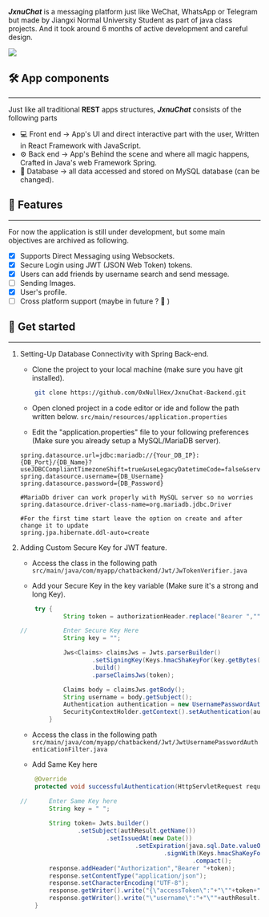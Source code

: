 
***JxnuChat*** is a messaging platform just like WeChat, WhatsApp or Telegram but made by Jiangxi Normal University Student as part of java class projects. And it took around 6 months of active development and careful design.

![](https://atomrace.com/blog/wp-content/uploads/2018/05/spring-boot-logo.png)

## 🛠️ App components 
---
Just like all traditional **REST** apps structures, ***JxnuChat*** consists of the following parts
- 💻 Front end → App's UI and direct interactive part with the user, Written in React Framework with JavaScript.
- ⚙️ Back end → App's Behind the scene and where all magic happens, Crafted in Java's web Framework Spring.
- 💾 Database → all data accessed and stored on MySQL database (can be changed).


## 🎯 Features
---
For now the application is still under development, but some main objectives are archived as following.
- [x] Supports Direct Messaging using Websockets.
- [x] Secure Login using JWT (JSON Web Token) tokens.
- [x] Users can add friends by username search and send message.
- [ ] Sending Images.
- [x] User's profile.
- [ ] Cross platform support (maybe in future ? 🤫 ) 

## 📝 Get started
---
1. Setting-Up Database Connectivity with Spring Back-end.
    * Clone the project to your local machine (make sure you have git installed).
    ```sh
        git clone https://github.com/0xNullHex/JxnuChat-Backend.git    
    ```
    
    * Open cloned project in a code editor or ide and follow the path written below.
    ```src/main/resources/application.properties```
    
    * Edit the "application.properties" file to your following preferences (Make sure you already setup a MySQL/MariaDB server).
    ```
    spring.datasource.url=jdbc:mariadb://{Your_DB_IP}:{DB_Port}/{DB_Name}?useJDBCCompliantTimezoneShift=true&useLegacyDatetimeCode=false&serverTimezone=UTC 
    spring.datasource.username={DB_Username}
    spring.datasource.password={DB_Password}
    
    #MariaDb driver can work properly with MySQL server so no worries
    spring.datasource.driver-class-name=org.mariadb.jdbc.Driver
    
    #For the first time start leave the option on create and after change it to update
    spring.jpa.hibernate.ddl-auto=create
    ```
    
2. Adding Custom Secure Key for JWT feature.

    * Access the class in the following path
    ``` src/main/java/com/myapp/chatbackend/Jwt/JwTokenVerifier.java ```
    
    * Add your Secure Key in the key variable (Make sure it's a strong and long Key).
    ```Java
        try {
                String token = authorizationHeader.replace("Bearer ","");
    
    //          Enter Secure Key Here
                String key = "";

                Jws<Claims> claimsJws = Jwts.parserBuilder()
                        .setSigningKey(Keys.hmacShaKeyFor(key.getBytes()))
                        .build()
                        .parseClaimsJws(token);
    
                Claims body = claimsJws.getBody();
                String username = body.getSubject();
                Authentication authentication = new UsernamePasswordAuthenticationToken(username,null,null);
                SecurityContextHolder.getContext().setAuthentication(authentication);
            }
    ```
    
    * Access the class in the following path
    ``` src/main/java/com/myapp/chatbackend/Jwt/JwtUsernamePasswordAuthenticationFilter.java```
    
    * Add Same Key here
    ```Java
        @Override
        protected void successfulAuthentication(HttpServletRequest request, HttpServletResponse response, FilterChain chain, Authentication authResult) throws IOException, ServletException {
    
    //      Enter Same Key here
            String key = " ";
            
            String token= Jwts.builder()
                    .setSubject(authResult.getName())
                            .setIssuedAt(new Date())
                                    .setExpiration(java.sql.Date.valueOf(LocalDate.now().plusWeeks(2)))
                                            .signWith(Keys.hmacShaKeyFor(key.getBytes()))
                                                    .compact();
            response.addHeader("Authorization","Bearer "+token);
            response.setContentType("application/json");
            response.setCharacterEncoding("UTF-8");
            response.getWriter().write("{\"accessToken\":"+"\""+token+"\",");
            response.getWriter().write("\"username\":"+"\""+authResult.getName()+"\"}");
        }
    ```
    
